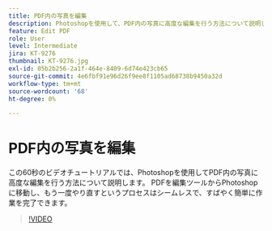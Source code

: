 ```yaml
---
title: PDF内の写真を編集
description: Photoshopを使用して、PDF内の写真に高度な編集を行う方法について説明します
feature: Edit PDF
role: User
level: Intermediate
jira: KT-9276
thumbnail: KT-9276.jpg
exl-id: 05b2b256-2a1f-464e-8409-6d74e423cb65
source-git-commit: 4e6fbf91e96d26f9ee8f1105ad68738b9450a32d
workflow-type: tm+mt
source-wordcount: '68'
ht-degree: 0%

---
```


# PDF内の写真を編集

この60秒のビデオチュートリアルでは、Photoshopを使用してPDF内の写真に高度な編集を行う方法について説明します。 PDFを編集ツールからPhotoshopに移動し、もう一度やり直すというプロセスはシームレスで、すばやく簡単に作業を完了できます。

>[!VIDEO](https://video.tv.adobe.com/v/3409127?quality=12&learn=on&hidetitle=true&captions=jpn)
